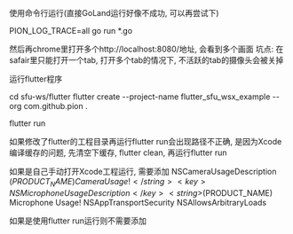 使用命令行运行(直接GoLand运行好像不成功, 可以再尝试下)

PION_LOG_TRACE=all go run *.go

然后再chrome里打开多个http://localhost:8080/地址, 会看到多个画面
坑点:
在safair里只能打开一个tab, 打开多个tab的情况下, 不活跃的tab的摄像头会被关掉


运行flutter程序

cd sfu-ws/flutter
flutter create --project-name flutter_sfu_wsx_example --org com.github.pion .

flutter run

如果修改了flutter的工程目录再运行flutter run会出现路径不正确, 是因为Xcode编译缓存的问题, 先清空下缓存, flutter clean, 再运行flutter run

如果是自己手动打开Xcode工程运行, 需要添加
<key>NSCameraUsageDescription</key>
<string>$(PRODUCT_NAME) Camera Usage!</string>
<key>NSMicrophoneUsageDescription</key>
<string>$(PRODUCT_NAME) Microphone Usage!</string>
<key>NSAppTransportSecurity</key>
<dict>
    <key>NSAllowsArbitraryLoads</key>
    <true/>
</dict>

如果是使用flutter run运行则不需要添加